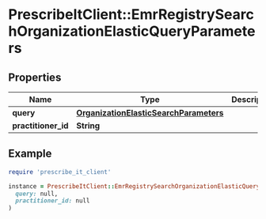 # PrescribeItClient::EmrRegistrySearchOrganizationElasticQueryParameters

## Properties

| Name | Type | Description | Notes |
| ---- | ---- | ----------- | ----- |
| **query** | [**OrganizationElasticSearchParameters**](OrganizationElasticSearchParameters.md) |  | [optional] |
| **practitioner_id** | **String** |  | [optional] |

## Example

```ruby
require 'prescribe_it_client'

instance = PrescribeItClient::EmrRegistrySearchOrganizationElasticQueryParameters.new(
  query: null,
  practitioner_id: null
)
```

